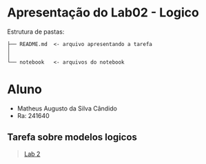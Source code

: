 # Apresentação do Lab02 - Logico

Estrutura de pastas:

~~~
├── README.md  <- arquivo apresentando a tarefa
│
│
└── notebook   <- arquivos do notebook
~~~

# Aluno
* Matheus Augusto da Silva Cândido
* Ra: 241640

## Tarefa sobre modelos logicos

> [Lab 2](lab02-logic-model-dbpedia-241640.ipynb)



